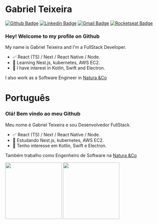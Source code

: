 # Gabriel Teixeira 

[![Github Badge](https://img.shields.io/badge/-Github-000?style=flat-square&logo=Github&logoColor=white&link=https://github.com/gabriel-nt)](https://github.com/gabriel-nt)
[![Linkedin Badge](https://img.shields.io/badge/-LinkedIn-blue?style=flat-square&logo=Linkedin&logoColor=white&link=https://www.linkedin.com/in/gabriel-nt/)](https://www.linkedin.com/in/gabriel-nt/)
[![Gmail Badge](https://img.shields.io/badge/-Gmail-c14438?style=flat-square&logo=Gmail&logoColor=white&link=mailto:gabrielnt.dev@gmail.com)](mailto:gabrielnt.dev@gmail.com)
[![Rocketseat Badge](https://img.shields.io/badge/Rocketseat-8257e5?style=flat-square&link=https://app.rocketseat.com.br/me/gabriel-nt)](https://app.rocketseat.com.br/me/gabriel-nt)

### Hey! Welcome to my profile on Github

My name is Gabriel Teixeira and I'm a FullStack Developer.

- ✅ React (TS) / Next / React Native / Node.
- 📕 Learning Nest.js, kubernetes, AWS EC2.
- 📖 I have interest in Kotlin, Swift and Electron.

I also work as a Software Engineer in [Natura &Co](https://www.linkedin.com/company/naturaandco)

# Português
### Olá! Bem vindo ao meu Github

Meu nome é Gabriel Teixeira e sou Desenvolvedor FullStack.

- ✅ React (TS) / Next / React Native / Node.
- 📕 Estudando Nest.js, kubernetes, AWS EC2.
- 📖 Tenho interesse em Kotlin, Swift e Electron.

Também trabalho como Engenheiro de Software na [Natura &Co](https://www.linkedin.com/company/naturaandco)

<div>
  <img height='180em' src="https://github-readme-stats.vercel.app/api?username=gabriel-nt&theme=light&show_icons=true" />
  <img height='180em' src='https://github-readme-stats.vercel.app/api/top-langs/?username=gabriel-nt&layout=compact&theme=light' />
</div>
